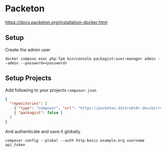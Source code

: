 # Packeton

https://docs.packeton.org/installation-docker.html

## Setup

Create the admin user

```shell
docker compose exec php-fpm bin/console packagist:user:manager admin --admin --password=<password>
```

## Setup Projects

Add following to your projects `composer.json`

```json
{
  "repositories": [
    { "type": "composer", "url": "https://packeton.d3strukt0r.dev/mirror/packagist"},
    { "packagist": false }
  ]
}
```

And authenticate and save it globally

```shell
composer config --global --auth http-basic.example.org username api_token
```
